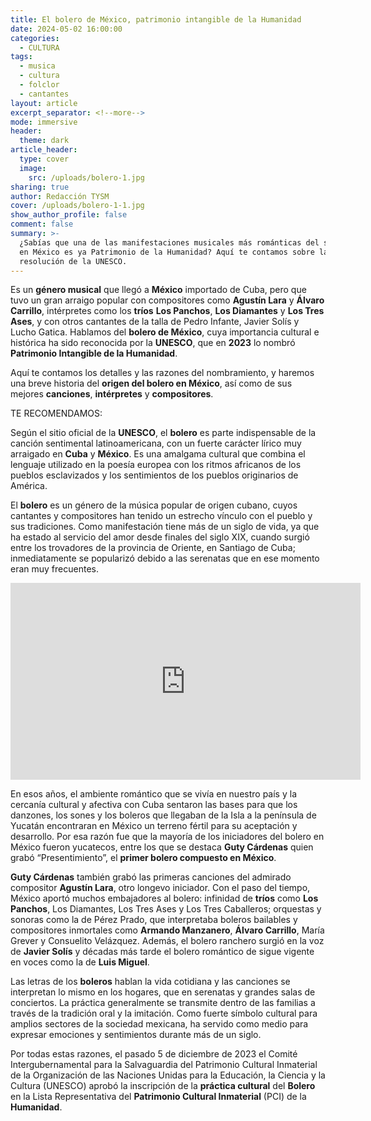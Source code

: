 ```yaml
---
title: El bolero de México, patrimonio intangible de la Humanidad
date: 2024-05-02 16:00:00
categories:
  - CULTURA
tags:
  - musica
  - cultura
  - folclor
  - cantantes
layout: article
excerpt_separator: <!--more-->
mode: immersive
header:
  theme: dark
article_header:
  type: cover
  image:
    src: /uploads/bolero-1.jpg
sharing: true
author: Redacción TYSM
cover: /uploads/bolero-1-1.jpg
show_author_profile: false
comment: false
summary: >-
  ¿Sabías que una de las manifestaciones musicales más románticas del siglo XX
  en México es ya Patrimonio de la Humanidad? Aquí te contamos sobre la
  resolución de la UNESCO.
---
```

Es un **género musical** que llegó a **México** importado de Cuba, pero que tuvo un gran arraigo popular con compositores como **Agustín Lara** y **Álvaro Carrillo**, intérpretes como los **tríos** **Los Panchos**, **Los Diamantes** y **Los Tres Ases**, y con otros cantantes de la talla de Pedro Infante, Javier Solís y Lucho Gatica. Hablamos del **bolero de México**, cuya importancia cultural e histórica ha sido reconocida por la **UNESCO**, que en **2023** lo nombró **Patrimonio Intangible de la Humanidad**.

Aquí te contamos los detalles y las razones del nombramiento, y haremos una breve historia del **origen del bolero en México**, así como de sus mejores **canciones**, **intérpretes** y **compositores**.

TE RECOMENDAMOS:

Según el sitio oficial de la **UNESCO**, el **bolero** es parte indispensable de la canción sentimental latinoamericana, con un fuerte carácter lírico muy arraigado en **Cuba** y **México**. Es una amalgama cultural que combina el lenguaje utilizado en la poesía europea con los ritmos africanos de los pueblos esclavizados y los sentimientos de los pueblos originarios de América.

El  **bolero** es un género de la música popular de origen cubano,  cuyos cantantes y compositores han tenido un estrecho vínculo con el pueblo y sus tradiciones. Como manifestación tiene más de un siglo de vida, ya que ha estado al servicio del amor desde finales del siglo XIX, cuando surgió entre los trovadores de la provincia de Oriente, en Santiago de Cuba; inmediatamente se popularizó debido a las serenatas que en ese momento eran muy frecuentes.

<iframe width="560" height="315" src="https://www.youtube.com/embed/uKS8y-tg6FE?si=2iwg9p2VRvSNZ7As" title="YouTube video player" frameborder="0" allow="accelerometer; autoplay; clipboard-write; encrypted-media; gyroscope; picture-in-picture; web-share" referrerpolicy="strict-origin-when-cross-origin" allowfullscreen></iframe>

En esos años, el ambiente romántico que se vivía en nuestro país  y la cercanía cultural y afectiva con Cuba sentaron las bases para que los danzones, los sones y los boleros que llegaban de la Isla a la península de Yucatán encontraran en México un terreno fértil para su aceptación y desarrollo. Por esa razón fue que la mayoría de los iniciadores del bolero en México fueron yucatecos, entre los que se destaca **Guty Cárdenas** quien grabó “Presentimiento”, el **primer bolero compuesto en México**.

**Guty Cárdenas** también grabó las primeras canciones del admirado compositor **Agustín Lara**, otro  longevo iniciador. Con el paso del tiempo, México aportó muchos embajadores al bolero: infinidad de **tríos** como **Los Panchos**, Los Diamantes, Los Tres Ases y Los Tres Caballeros; orquestas y sonoras como la de Pérez Prado, que interpretaba boleros bailables y compositores inmortales como **Armando Manzanero**, **Álvaro Carrillo**, María Grever y Consuelito Velázquez. Además,  el bolero ranchero surgió en la voz de **Javier Solís** y décadas más tarde el bolero romántico de sigue vigente en voces como la de **Luis Miguel**.

Las letras de los **boleros** hablan la vida cotidiana y las canciones se interpretan lo mismo en los hogares, que en serenatas y grandes salas de conciertos. La práctica generalmente se transmite dentro de las familias a través de la tradición oral y la imitación. Como fuerte símbolo cultural para amplios sectores de la sociedad mexicana, ha servido como medio para expresar emociones y sentimientos durante más de un siglo.

Por todas estas razones, el pasado 5 de diciembre de 2023 el Comité Intergubernamental para la Salvaguardia del Patrimonio Cultural Inmaterial de la Organización de las Naciones Unidas para la Educación, la Ciencia y la Cultura (UNESCO) aprobó la inscripción de la **práctica cultural** del **Bolero** en la Lista Representativa del **Patrimonio Cultural Inmaterial** (PCI) de la **Humanidad**.